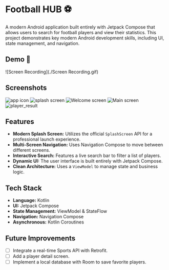 # Football HUB ⚽

A modern Android application built entirely with Jetpack Compose that allows users to search for football players and view their statistics. This project demonstrates key modern Android development skills, including UI, state management, and navigation.

## Demo 🎥

![Screen Recording](./Screen Recording.gif)

## Screenshots

![app icon](./app_icon.png)
![splash screen](./splash_screen.png)
![Welcome screen](./Welcome_screen.png)
![Main screen](./Main_screen.png)
![player_result](./player_result.png)

## Features

- **Modern Splash Screen:** Utilizes the official `SplashScreen` API for a professional launch experience.
- **Multi-Screen Navigation:** Uses Navigation Compose to move between different screens.
- **Interactive Search:** Features a live search bar to filter a list of players.
- **Dynamic UI:** The user interface is built entirely with Jetpack Compose.
- **Clean Architecture:** Uses a `ViewModel` to manage state and business logic.

## Tech Stack

- **Language:** Kotlin
- **UI:** Jetpack Compose
- **State Management:** ViewModel & StateFlow
- **Navigation:** Navigation Compose
- **Asynchronous:** Kotlin Coroutines

## Future Improvements

- [ ] Integrate a real-time Sports API with Retrofit.
- [ ] Add a player detail screen.
- [ ] Implement a local database with Room to save favorite players.
